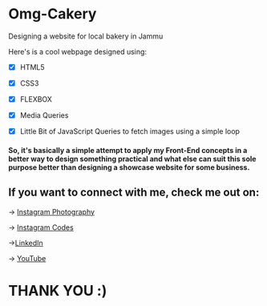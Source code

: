 # Omg-Cakery
Designing a website for local bakery in Jammu

Here's is a cool webpage designed using:

- [x] HTML5
- [x] CSS3
- [x] FLEXBOX
- [x] Media Queries
- [x] Little Bit of JavaScript Queries to fetch images using a simple loop


#### So, it's basically a simple attempt to apply my Front-End concepts in a better way to design something practical and what else can suit this sole purpose better than designing a showcase website for some business.

## If you want to connect with me, check me out on:

-> [Instagram Photography](https://www.instagram.com/aestroix)

-> [Instagram Codes](https://www.instagram.com/aestroix_code)

->[LinkedIn](https://www.linkedin.com/in/aestroix/)

-> [YouTube](https://www.youtube.com/channel/UCcXdcM9dAs2s6SM6gtNVXyw?sub_confirmation=1)

# THANK YOU :)